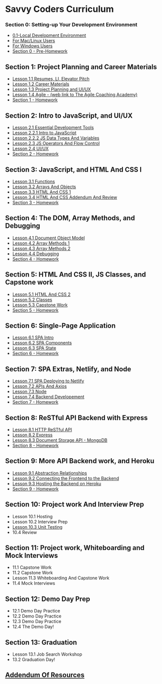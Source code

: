# Savvy Coders Curriculum

### Section 0: **Setting-up Your Development Environment**

- [0.1-Local Development Environment](Section00-DevelopmentEnvironment/0.1-Local-dev-environment.md)
- [For Mac/Linux Users](Section00-DevelopmentEnvironment/0.1.1-ForMacUsers.md)
- [For Windows Users](Section00-DevelopmentEnvironment/0.1.2-ForWindowsUsers.md)
- [Section 0 - Pre-Homework](Section00-DevelopmentEnvironment/0-PreHomework.md)

## Section 1: **Project Planning and Career Materials**

- [Lesson 1.1 Resumes, LI, Elevator Pitch](Section01-ProjectPlanningAndCareerMaterials/1.1-Resumes-Linkedin-Elevator-Pitch.md)
- [Lesson 1.2 Career Materials](Section01-ProjectPlanningAndCareerMaterials/1.2-CareerMaterialsLinks.md)
- [Lesson 1.3 Project Planning and UI/UX](Section01-ProjectPlanningAndCareerMaterials/1.3-ProjectPlanning-UI-UX.md)
- [Lesson 1.4 Agile - (web link to The Agile Coaching Academy)](https://courses.theagilecoach.com/users/sign_in)
- [Section 1 - Homework](Section01-ProjectPlanningAndCareerMaterials/1-Homework.md)

## Section 2: **Intro to JavaScript, and UI/UX**

- [Lesson 2.1 Essential Development Tools](Section02-IntroTojavaScript/2.1-EssentialDevTools.md)
- [Lesson 2.2.1 Intro to JavaScript](Section02-IntroTojavaScript/2.2.1-IntroToJavaScript.md)
- [Lesson 2.2.2 JS Data Types And Variables](Section02-IntroTojavaScript/2.2.2-DataTypesAndVariables.md)
- [Lesson 2.3 JS Operators And Flow Control](Section02-IntroTojavaScript/2.3-JSOperatorsAndFlowControl.md)
- [Lesson 2.4 UI/UX](Section02-IntroTojavaScript/2.4-UIAndUX.md)
- [Section 2 - Homework](Section02-IntroTojavaScript/2-Homework.md)

## Section 3: **JavaScript, and HTML And CSS I**

- [Lesson 3.1 Functions](Section03-JavaScript/3.1-Functions.md)
- [Lesson 3.2 Arrays And Objects](Section03-JavaScript/3.2-DataCollections.md)
- [Lesson 3.3 HTML And CSS 1](Section03-JavaScript/3.3-HTMLAndCSSBasics.md)
- [Lesson 3.4 HTML And CSS Addendum And Review](Section03-JavaScript/3.4-CSSAddendum-UnitsAndVariables.md)
- [Section 3 - Homework](Section03-JavaScript/3-Homework.md)

## Section 4: **The DOM, Array Methods, and Debugging**

- [Lesson 4.1 Document Object Model](Section04-ArrayMethods/4.1-DocumentObjectModel.md)
- [Lesson 4.2 Array Methods 1](Section04-ArrayMethods/4.2-ArrayMethods1.md)
- [Lesson 4.3 Array Methods 2](Section04-ArrayMethods/4.3-ArrayMethods2.md)
- [Lesson 4.4 Debugging](Section04-ArrayMethods/4.4-DebuggingWithVSCode.md)
- [Section 4 - Homework](Section04-ArrayMethods/4-Homework.md)

## Section 5: **HTML And CSS II, JS Classes, and Capstone work**

- [Lesson 5.1 HTML And CSS 2](Section05-HTMLAndCSS2/5.1-IntermediateHTMLAndCSS.md)
- [Lesson 5.2 Classes](Section05-HTMLAndCSS2/5.2-JavaScriptClasses.md)
- [Lesson 5.3 Capstone Work](Section05-HTMLAndCSS2/5.3-CapstoneWork.md)
- [Section 5 - Homework](Section05-HTMLAndCSS2/5-Homework.md)

## Section 6: **Single-Page Application**

- [Lesson 6.1 SPA Intro](Section06-SinglePageApplication/6.1-SPAIntro.md)
- [Lesson 6.2 SPA Components](Section06-SinglePageApplication/6.2-SPAComponents.md)
- [Lesson 6.3 SPA State](Section06-SinglePageApplication/6.3-SPAState.md)
- [Section 6 - Homework](Section06-SinglePageApplication/6-Homework.md)

## Section 7: **SPA Extras, Netlify, and Node**

- [Lesson 7.1 SPA Deploying to Netlify](Section07-SPAExtras/7.1-DeployingToNetlify.md)
- [Lesson 7.2 APIs And Axios](Section07-SPAExtras/7.2-APIsAndAxios1.md)
- [Lesson 7.3 Node](Section07-SPAExtras/7.3-Node1.md)
- [Lesson 7.4 Backend Developement](Week7-SPAExtras./7.4-BackendDevelopment/7.4-BackendDevelopment.md)
- [Section 7 - Homework](Section07-SPAExtras/7-Homework.md)

## Section 8: **ReSTful API Backend with Express**

- [Lesson 8.1 HTTP ReSTful API](Section08-RestApiBackend/8.1-HTTP-Web-server.md)
- [Lesson 8.2 Express](Section08-RestApiBackend/8.2-Express.md)
- [Lesson 8.3 Document Storage API - MongoDB](Section08-RestApiBackend/8.3-Document-Store-API-MongoDB.md)
- [Section 8 - Homework](Section08-RestApiBackend/8-Homework.md)

## Section 9: **More API Backend work, and Heroku**

- [Lesson 9.1 Abstraction Relationships](Section09-MoreRestApiBackend/9.1-Abstraction-Relationships.md)
- [Lesson 9.2 Connecting the Frontend to the Backend](Section09-MoreRestApiBackend/9.2-Connecting-Frontend-to-Backend.md)
- [Lesson 9.3 Hosting the Backend on Heroku](Section09-MoreRestApiBackend/9.3-Hosting-On-Heroku.md)
- [Section 9 - Homework](Section09-MoreRestApiBackend/9-Homework.md)

## Section 10: **Project work And Interview Prep**

- Lesson 10.1 Hosting
- Lesson 10.2 Interview Prep
- [Lesson 10.3 Unit Testing](Section10-ProjectWorkAndInterviewPrep/10.3-Unit-Testing.md)
- 10.4 Review

## Section 11: **Project work, Whiteboarding and Mock Interviews**

- 11.1 Capstone Work
- 11.2 Capstone Work
- Lesson 11.3 Whiteboarding And Capstone Work
- 11.4 Mock Interviews

## Section 12: **Demo Day Prep**

- 12.1 Demo Day Practice
- 12.2 Demo Day Practice
- 12.3 Demo Day Practice
- 12.4 The Demo Day!

## Section 13: **Graduation**

- Lesson 13.1 Job Search Workshop
- 13.2 Graduation Day!

## [Addendum Of Resources](AddendumOfResources/AddendumOfResources.md)

